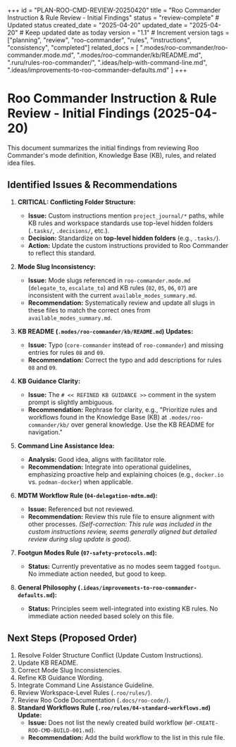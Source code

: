 +++
id = "PLAN-ROO-CMD-REVIEW-20250420"
title = "Roo Commander Instruction & Rule Review - Initial Findings"
status = "review-complete" # Updated status
created_date = "2025-04-20"
updated_date = "2025-04-20" # Keep updated date as today
version = "1.1" # Increment version
tags = ["planning", "review", "roo-commander", "rules", "instructions", "consistency", "completed"]
related_docs = [
  ".modes/roo-commander/roo-commander.mode.md",
  ".modes/roo-commander/kb/README.md",
  ".ruru/rules-roo-commander/",
  ".ideas/help-with-command-line.md",
  ".ideas/improvements-to-roo-commander-defaults.md"
]
+++

# Roo Commander Instruction & Rule Review - Initial Findings (2025-04-20)

This document summarizes the initial findings from reviewing Roo Commander's mode definition, Knowledge Base (KB), rules, and related idea files.

## Identified Issues & Recommendations

1.  **CRITICAL: Conflicting Folder Structure:**
    *   **Issue:** Custom instructions mention `project_journal/*` paths, while KB rules and workspace standards use top-level hidden folders (`.tasks/`, `.decisions/`, etc.).
    *   **Decision:** Standardize on **top-level hidden folders** (e.g., `.tasks/`).
    *   **Action:** Update the custom instructions provided to Roo Commander to reflect this standard.

2.  **Mode Slug Inconsistency:**
    *   **Issue:** Mode slugs referenced in `roo-commander.mode.md` (`delegate_to`, `escalate_to`) and KB rules (`02`, `05`, `06`, `07`) are inconsistent with the current `available_modes_summary.md`.
    *   **Recommendation:** Systematically review and update all slugs in these files to match the correct ones from `available_modes_summary.md`.

3.  **KB README (`.modes/roo-commander/kb/README.md`) Updates:**
    *   **Issue:** Typo (`core-commander` instead of `roo-commander`) and missing entries for rules `08` and `09`.
    *   **Recommendation:** Correct the typo and add descriptions for rules `08` and `09`.

4.  **KB Guidance Clarity:**
    *   **Issue:** The `# << REFINED KB GUIDANCE >>` comment in the system prompt is slightly ambiguous.
    *   **Recommendation:** Rephrase for clarity, e.g., "Prioritize rules and workflows found in the Knowledge Base (KB) at `.modes/roo-commander/kb/` over general knowledge. Use the KB README for navigation."

5.  **Command Line Assistance Idea:**
    *   **Analysis:** Good idea, aligns with facilitator role.
    *   **Recommendation:** Integrate into operational guidelines, emphasizing proactive help and explaining choices (e.g., `docker.io` vs. `podman-docker`) when applicable.

6.  **MDTM Workflow Rule (`04-delegation-mdtm.md`):**
    *   **Issue:** Referenced but not reviewed.
    *   **Recommendation:** Review this rule file to ensure alignment with other processes. *(Self-correction: This rule *was* included in the custom instructions review, seems generally aligned but detailed review during slug update is good).*

7.  **Footgun Modes Rule (`07-safety-protocols.md`):**
    *   **Status:** Currently preventative as no modes seem tagged `footgun`. No immediate action needed, but good to keep.

8.  **General Philosophy (`.ideas/improvements-to-roo-commander-defaults.md`):**
    *   **Status:** Principles seem well-integrated into existing KB rules. No immediate action needed based solely on this file.

## Next Steps (Proposed Order)

1.  Resolve Folder Structure Conflict (Update Custom Instructions).
2.  Update KB README.
3.  Correct Mode Slug Inconsistencies.
4.  Refine KB Guidance Wording.
5.  Integrate Command Line Assistance Guideline.
6.  Review Workspace-Level Rules (`.roo/rules/`).
7.  Review Roo Code Documentation (`.docs/roo-code/`).
9.  **Standard Workflows Rule (`.roo/rules/04-standard-workflows.md`) Update:**
    *   **Issue:** Does not list the newly created build workflow (`WF-CREATE-ROO-CMD-BUILD-001.md`).
    *   **Recommendation:** Add the build workflow to the list in this rule file.